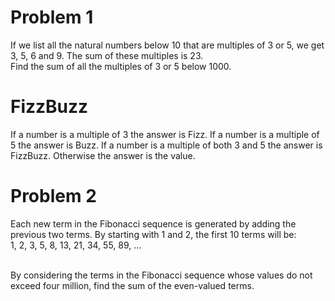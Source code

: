 # Problem 1 <br />

If we list all the natural numbers below 10 that are multiples of 3 or 5, we get 3, 5, 6 and 9. The sum of these multiples is 23.<br />
Find the sum of all the multiples of 3 or 5 below 1000. <br />

# FizzBuzz <br />

If a number is a multiple of 3 the answer is Fizz.  If a number is a multiple of 5 the answer is Buzz.  If a number is a multiple of both 3 and 5 the answer is FizzBuzz.  Otherwise the answer is the value.

# Problem 2 <br />

Each new term in the Fibonacci sequence is generated by adding the previous two terms. By starting with 1 and 2, the first 10 terms will be: <br />
1, 2, 3, 5, 8, 13, 21, 34, 55, 89, ... <br /> <br />

By considering the terms in the Fibonacci sequence whose values do not exceed four million, find the sum of the even-valued terms.
